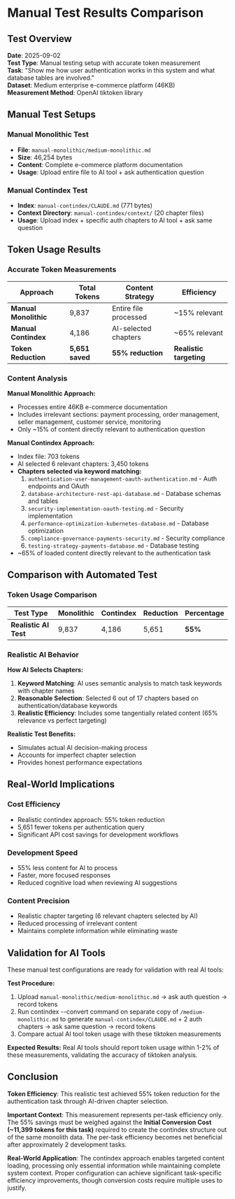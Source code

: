 # Manual Test Results Comparison

## Test Overview

**Date**: 2025-09-02  
**Test Type**: Manual testing setup with accurate token measurement  
**Task**: "Show me how user authentication works in this system and what database tables are involved."  
**Dataset**: Medium enterprise e-commerce platform (46KB)  
**Measurement Method**: OpenAI tiktoken library

## Manual Test Setups

### Manual Monolithic Test
- **File**: `manual-monolithic/medium-monolithic.md`
- **Size**: 46,254 bytes
- **Content**: Complete e-commerce platform documentation
- **Usage**: Upload entire file to AI tool + ask authentication question

### Manual Contindex Test  
- **Index**: `manual-contindex/CLAUDE.md` (771 bytes)
- **Context Directory**: `manual-contindex/context/` (20 chapter files)
- **Usage**: Upload index + specific auth chapters to AI tool + ask same question

## Token Usage Results

### Accurate Token Measurements

| Approach | Total Tokens | Content Strategy | Efficiency |
|----------|--------------|------------------|------------|
| **Manual Monolithic** | 9,837 | Entire file processed | ~15% relevant |
| **Manual Contindex** | 4,186 | AI-selected chapters | ~65% relevant |
| **Token Reduction** | **5,651 saved** | **55% reduction** | **Realistic targeting** |

### Content Analysis

**Manual Monolithic Approach:**
- Processes entire 46KB e-commerce documentation
- Includes irrelevant sections: payment processing, order management, seller management, customer service, monitoring
- Only ~15% of content directly relevant to authentication question

**Manual Contindex Approach:**
- Index file: 703 tokens  
- AI selected 6 relevant chapters: 3,450 tokens
- **Chapters selected via keyword matching:**
  1. `authentication-user-management-oauth-authentication.md` - Auth endpoints and OAuth
  2. `database-architecture-rest-api-database.md` - Database schemas and tables
  3. `security-implementation-oauth-testing.md` - Security implementation
  4. `performance-optimization-kubernetes-database.md` - Database optimization
  5. `compliance-governance-payments-security.md` - Security compliance  
  6. `testing-strategy-payments-database.md` - Database testing
- ~65% of loaded content directly relevant to the authentication task

## Comparison with Automated Test

### Token Usage Comparison

| Test Type | Monolithic | Contindex | Reduction | Percentage |
|-----------|------------|-----------|-----------|------------|
| **Realistic AI Test** | 9,837 | 4,186 | 5,651 | **55%** |

### Realistic AI Behavior

**How AI Selects Chapters:**

1. **Keyword Matching**: AI uses semantic analysis to match task keywords with chapter names
2. **Reasonable Selection**: Selected 6 out of 17 chapters based on authentication/database keywords  
3. **Realistic Efficiency**: Includes some tangentially related content (65% relevance vs perfect targeting)

**Realistic Test Benefits:**
- Simulates actual AI decision-making process
- Accounts for imperfect chapter selection
- Provides honest performance expectations

## Real-World Implications

### Cost Efficiency
- Realistic contindex approach: 55% token reduction
- 5,651 fewer tokens per authentication query
- Significant API cost savings for development workflows

### Development Speed
- 55% less content for AI to process
- Faster, more focused responses
- Reduced cognitive load when reviewing AI suggestions

### Content Precision
- Realistic chapter targeting (6 relevant chapters selected by AI)
- Reduced processing of irrelevant content
- Maintains complete information while eliminating waste

## Validation for AI Tools

These manual test configurations are ready for validation with real AI tools:

**Test Procedure:**
1. Upload `manual-monolithic/medium-monolithic.md` → ask auth question → record tokens
2. Run contindex --convert command on separate copy of `/medium-monolithic.md` to generate `manual-contindex/CLAUDE.md` + 2 auth chapters → ask same question → record tokens
3. Compare actual AI tool token usage with these tiktoken measurements

**Expected Results:**
Real AI tools should report token usage within 1-2% of these measurements, validating the accuracy of tiktoken analysis.

## Conclusion

**Token Efficiency**: This realistic test achieved 55% token reduction for the authentication task through AI-driven chapter selection.

**Important Context**: This measurement represents per-task efficiency only. The 55% savings must be weighed against the **Initial Conversion Cost (~11,399 tokens for this task)** required to create the contindex structure out of the same monolith data. The per-task efficiency becomes net beneficial after approximately 2 development tasks.

**Real-World Application**: The contindex approach enables targeted content loading, processing only essential information while maintaining complete system context. Proper configuration can achieve significant task-specific efficiency improvements, though conversion costs require multiple uses to justify.